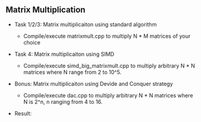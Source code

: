 ## Matrix Multiplication

* Task 1/2/3: Matrix multiplicaiton using standard algorithm 
  * Compile/execute matrixmult.cpp to multiply N * M matrices of your choice
  
* Task 4: Matrix multiplicaiton using SIMD
  * Compile/execute simd_big_matrixmult.cpp to multiply arbitrary N * N matrices where N range from 2 to 10^5. 

* Bonus: Matrix multiplicaiton using Devide and Conquer strategy 
  * Compile/execute dac.cpp to multiply arbitrary N * N matrices where N is 2^n, n ranging from 4 to 16.
  
* Result: 
